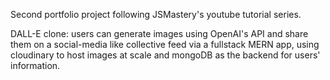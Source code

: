 Second portfolio project following JSMastery's youtube tutorial series.

DALL-E clone: users can generate images using OpenAI's API and share them on a social-media like collective feed via a fullstack MERN app, using cloudinary to host images at scale and mongoDB as the backend for users' information.
